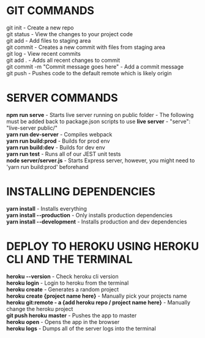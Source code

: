 # GIT COMMANDS
git init - Create a new repo  
git status - View the changes to your project code  
git add - Add files to staging area  
git commit - Creates a new commit with files from staging area  
git log - View recent commits  
git add . - Adds all recent changes to commit  
git commit -m "Commit message goes here" - Add a commit message  
git push - Pushes code to the default remote which is likely origin  

# SERVER COMMANDS
**npm run serve** - Starts live server running on public folder - The following must be added back to package.json scripts to use **live server** - "serve": "live-server public/"  
**yarn run dev-server** - Compiles webpack  
**yarn run build:prod** - Builds for prod env  
**yarn run build:dev** - Builds for dev env  
**yarn run test** - Runs all of our JEST unit tests  
**node server/server.js** - Starts Express server, however, you might need to 'yarn run build:prod' beforehand  

# INSTALLING DEPENDENCIES
**yarn install** - Installs everything  
**yarn install --production** - Only installs production dependencies  
**yarn install --development** - Installs production and dev dependencies  

# DEPLOY TO HEROKU USING HEROKU CLI AND THE TERMINAL
**heroku --version** - Check heroku cli version  
**heroku login** - Login to heroku from the terminal  
**heroku create** - Generates a random project  
**heroku create {project name here}** - Manually pick your projects name  
**heroku git:remote - a {add heroku repo / project name here}** - Manually change the heroku project  
**git push heroku master** - Pushes the app to master  
**heroku open** - Opens the app in the browser  
**heroku logs** - Dumps all of the server logs into the terminal  